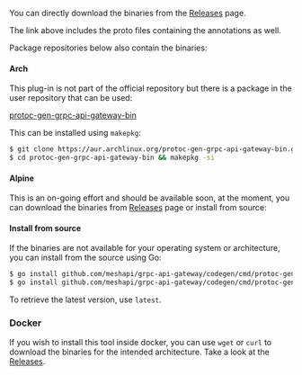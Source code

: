 You can directly download the binaries from the [Releases](https://github.com/meshapi/grpc-api-gateway/releases) page.

The link above includes the proto files containing the annotations as well.

Package repositories below also contain the binaries:

#### Arch

This plug-in is not part of the official repository but there is a package in the user repository that can be used:

[protoc-gen-grpc-api-gateway-bin](https://aur.archlinux.org/packages/protoc-gen-grpc-api-gateway-bin)

This can be installed using `makepkg`:

```sh
$ git clone https://aur.archlinux.org/protoc-gen-grpc-api-gateway-bin.git
$ cd protoc-gen-grpc-api-gateway-bin && makepkg -si
```

#### Alpine

This is an on-going effort and should be available soon, at the moment, you can download the binaries from
[Releases](https://github.com/meshapi/grpc-api-gateway/releases) page or install from source:

#### Install from source

If the binaries are not available for your operating system or architecture,
you can install from the source using Go:

```sh
$ go install github.com/meshapi/grpc-api-gateway/codegen/cmd/protoc-gen-openapiv3@<version>
$ go install github.com/meshapi/grpc-api-gateway/codegen/cmd/protoc-gen-grpc-api-gateway@<version>
```

To retrieve the latest version, use `latest`.

### Docker

If you wish to install this tool inside docker, you can use `wget` or `curl` to download the binaries for the intended architecture. Take a look at the [Releases](https://github.com/meshapi/grpc-api-gateway/releases).
